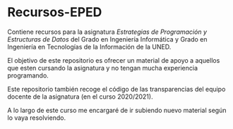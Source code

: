 # Recursos-EPED

Contiene recursos para la asignatura *Estrategias de Programación y Estructuras de Datos* del Grado en Ingeniería Informática y Grado en Ingeniería en Tecnologías de la Información de la UNED.

El objetivo de este repositorio es ofrecer un material de apoyo a aquellos que esten cursando la asignatura y no tengan mucha experiencia programando. 

Este repositorio también recoge el código de las transparencias del equipo docente de la asignatura (en el curso 2020/2021).

A lo largo de este curso me encargaré de ir subiendo nuevo material según lo vaya resolviendo.
